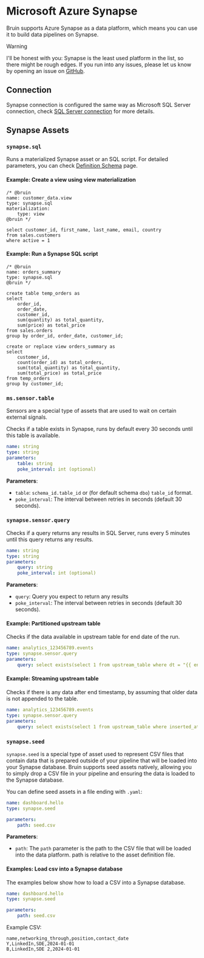 # Microsoft Azure Synapse

Bruin supports Azure Synapse as a data platform, which means you can use it to build data pipelines on Synapse.

> [!WARNING]
> I'll be honest with you: Synapse is the least used platform in the list, so there might be rough edges. If you run into any issues, please let us know by opening an issue on [GitHub](https://github.com/bruin-data/bruin/issues).

## Connection
Synapse connection is configured the same way as Microsoft SQL Server connection, check [SQL Server connection](mssql.md#connection) for more details.

## Synapse Assets
### `synapse.sql`
Runs a materialized Synapse asset or an SQL script. For detailed parameters, you can check [Definition Schema](../assets/definition-schema.md) page.

#### Example: Create a view using view materialization
```bruin-sql
/* @bruin
name: customer_data.view
type: synapse.sql
materialization:
    type: view
@bruin */

select customer_id, first_name, last_name, email, country
from sales.customers
where active = 1
```

#### Example: Run a Synapse SQL script
```bruin-sql
/* @bruin
name: orders_summary
type: synapse.sql
@bruin */

create table temp_orders as
select
    order_id,
    order_date,
    customer_id,
    sum(quantity) as total_quantity,
    sum(price) as total_price
from sales.orders
group by order_id, order_date, customer_id;

create or replace view orders_summary as
select
    customer_id,
    count(order_id) as total_orders,
    sum(total_quantity) as total_quantity,
    sum(total_price) as total_price
from temp_orders
group by customer_id;
```

### `ms.sensor.table`

Sensors are a special type of assets that are used to wait on certain external signals.

Checks if a table exists in Synapse, runs by default every 30 seconds until this table is available.

```yaml
name: string
type: string
parameters:
    table: string
    poke_interval: int (optional)
```
**Parameters**:
- `table`: `schema_id.table_id` or (for default schema `dbo`) `table_id` format.
- `poke_interval`: The interval between retries in seconds (default 30 seconds). 

### `synapse.sensor.query`

Checks if a query returns any results in SQL Server, runs every 5 minutes until this query returns any results.

```yaml
name: string
type: string
parameters:
    query: string
    poke_interval: int (optional)
```

**Parameters**:
- `query`: Query you expect to return any results
- `poke_interval`: The interval between retries in seconds (default 30 seconds).

#### Example: Partitioned upstream table

Checks if the data available in upstream table for end date of the run.
```yaml
name: analytics_123456789.events
type: synapse.sensor.query
parameters:
    query: select exists(select 1 from upstream_table where dt = "{{ end_date }}"
```

#### Example: Streaming upstream table

Checks if there is any data after end timestamp, by assuming that older data is not appended to the table.
```yaml
name: analytics_123456789.events
type: synapse.sensor.query
parameters:
    query: select exists(select 1 from upstream_table where inserted_at > "{{ end_timestamp }}"
```

### `synapse.seed`
`synapse.seed` is a special type of asset used to represent CSV files that contain data that is prepared outside of your pipeline that will be loaded into your Synapse database. Bruin supports seed assets natively, allowing you to simply drop a CSV file in your pipeline and ensuring the data is loaded to the Synapse database.

You can define seed assets in a file ending with `.yaml`:
```yaml
name: dashboard.hello
type: synapse.seed

parameters:
    path: seed.csv
```

**Parameters**:
- `path`:  The `path` parameter is the path to the CSV file that will be loaded into the data platform. path is relative to the asset definition file.


####  Examples: Load csv into a Synapse database

The examples below show how to load a CSV into a Synapse database.
```yaml
name: dashboard.hello
type: synapse.seed

parameters:
    path: seed.csv
```

Example CSV:

```csv
name,networking_through,position,contact_date
Y,LinkedIn,SDE,2024-01-01
B,LinkedIn,SDE 2,2024-01-01
```
